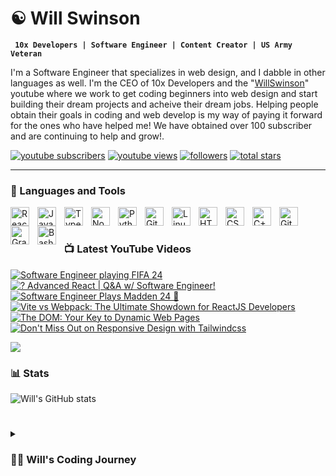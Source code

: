 # ☯ Will Swinson

**` 10x Developers | Software Engineer | Content Creator | US Army Veteran`**

I'm a Software Engineer that specializes in web design, and I dabble in other languages as well. I'm the CEO of 10x Developers and the "[WillSwinson](https://www.youtube.com/@WillSwinson)" youtube where we work to get coding beginners into web design and start building their dream projects and acheive their dream jobs. Helping people obtain their goals in coding and web develop is my way of paying it forward for the ones who have helped me! We have obtained over 100 subscriber and are continuing to help and grow!.

   <p align="left">
      <a href="https://www.youtube.com/channel/UC7VmhGsLfRXzoP1qAQtaL9Q?sub_confirmation=1">
         <img alt="youtube subscribers" title="Subscribe to my YouTube channel" src="https://custom-icon-badges.demolab.com/youtube/channel/subscribers/UC7VmhGsLfRXzoP1qAQtaL9Q?color=%23E05D44&label=SUBSCRIBE&logo=video&logoColor=white&style=for-the-badge&labelColor=CE4630"/></a> 
      <a href="https://www.youtube.com/channel/UC7VmhGsLfRXzoP1qAQtaL9Q">
         <img alt="youtube views" title="YouTube views" src="https://custom-icon-badges.demolab.com/youtube/channel/views/UC7VmhGsLfRXzoP1qAQtaL9Q?color=%23E1AD0E&logo=eye&logoColor=white&style=for-the-badge&labelColor=C79600"/></a> 
      <a href="https://github.com/Will-Swinson?tab=followers">
         <img alt="followers" title="Follow me on Github" src="https://custom-icon-badges.demolab.com/github/followers/Will-Swinson?color=236ad3&labelColor=1155ba&style=for-the-badge&logo=person-add&label=Follow&logoColor=white"/></a>
      <a href="https://github.com/Will-Swinson?tab=repositories&sort=stargazers">
         <img alt="total stars" title="Total stars on GitHub" src="https://custom-icon-badges.demolab.com/github/stars/Will-Swinson?color=55960c&style=for-the-badge&labelColor=488207&logo=star"/></a>
   </p>

---

### 🧰 Languages and Tools

<img align="left" alt="React" width="30px" style="padding-right:10px;" src="https://cdn.jsdelivr.net/gh/devicons/devicon/icons/react/react-original.svg" />
<img align="left" alt="JavaScript" width="30px" style="padding-right:10px;" src="https://cdn.jsdelivr.net/gh/devicons/devicon/icons/javascript/javascript-plain.svg" />
<img align="left" alt="TypeScript" width="30px" style="padding-right:10px;" src="https://cdn.jsdelivr.net/gh/devicons/devicon/icons/typescript/typescript-plain.svg" />
<img align="left" alt="NodeJS" width="30px" style="padding-right:10px;" src="https://cdn.jsdelivr.net/gh/devicons/devicon/icons/nodejs/nodejs-original.svg" />
<img align="left" alt="Python" width="30px" style="padding-right:10px;" src="https://cdn.jsdelivr.net/gh/devicons/devicon/icons/python/python-plain.svg" />
<img align="left" alt="Git" width="30px" style="padding-right:10px;" src="https://cdn.jsdelivr.net/gh/devicons/devicon/icons/git/git-original.svg" />
<img align="left" alt="Linux" width="30px" style="padding-right:10px;" src="https://cdn.jsdelivr.net/gh/devicons/devicon/icons/linux/linux-original.svg" />
<img align="left" alt="HTML" width="30px" style="padding-right:10px;" src="https://cdn.jsdelivr.net/gh/devicons/devicon/icons/html5/html5-plain.svg" />
<img align="left" alt="CSS" width="30px" style="padding-right:10px;" src="https://cdn.jsdelivr.net/gh/devicons/devicon/icons/css3/css3-plain.svg" />
<img align="left" alt="C++" width="30px" style="padding-right:10px;" src="https://cdn.jsdelivr.net/gh/devicons/devicon/icons/cplusplus/cplusplus-line.svg" />
<img align="left" alt="GitHub" width="30px" style="padding-right:10px;" src="https://cdn.jsdelivr.net/gh/devicons/devicon/icons/github/github-original.svg" />
<img align="left" alt="Gradle" width="30px" style="padding-right:10px;" src="https://cdn.jsdelivr.net/gh/devicons/devicon/icons/gradle/gradle-plain.svg" />
<img align="left" alt="Bash" width="30px" style="padding-right:10px;" src="https://cdn.jsdelivr.net/gh/devicons/devicon/icons/bash/bash-original.svg" />
<br />

# 

### 📺 Latest YouTube Videos

<!-- BEGIN YOUTUBE-CARDS -->
[![Software Engineer playing FIFA 24](https://ytcards.demolab.com/?id=hx7DrdyJWE0&title=Software+Engineer+playing+FIFA+24&lang=en&timestamp=1708322166&background_color=%230d1117&title_color=%23ffffff&stats_color=%23dedede&max_title_lines=1&width=250&border_radius=5 "Software Engineer playing FIFA 24")](https://www.youtube.com/watch?v=hx7DrdyJWE0)
[![? Advanced React | Q&A w/ Software Engineer!](https://ytcards.demolab.com/?id=9MhqYzIP3Kk&title=%3F+Advanced+React+%7C+Q%26A+w%2F+Software+Engineer%21&lang=en&timestamp=1707844304&background_color=%230d1117&title_color=%23ffffff&stats_color=%23dedede&max_title_lines=1&width=250&border_radius=5 "? Advanced React | Q&A w/ Software Engineer!")](https://www.youtube.com/watch?v=9MhqYzIP3Kk)
[![Software Engineer Plays Madden 24 🏈](https://ytcards.demolab.com/?id=4wno1M_qC3M&title=Software+Engineer+Plays+Madden+24+%F0%9F%8F%88&lang=en&timestamp=1707799480&background_color=%230d1117&title_color=%23ffffff&stats_color=%23dedede&max_title_lines=1&width=250&border_radius=5 "Software Engineer Plays Madden 24 🏈")](https://www.youtube.com/watch?v=4wno1M_qC3M)
[![Vite vs Webpack: The Ultimate Showdown for ReactJS Developers](https://ytcards.demolab.com/?id=jhIp8ZcVXc0&title=Vite+vs+Webpack%3A+The+Ultimate+Showdown+for+ReactJS+Developers&lang=en&timestamp=1703109782&background_color=%230d1117&title_color=%23ffffff&stats_color=%23dedede&max_title_lines=1&width=250&border_radius=5 "Vite vs Webpack: The Ultimate Showdown for ReactJS Developers")](https://www.youtube.com/watch?v=jhIp8ZcVXc0)
[![The DOM: Your Key to Dynamic Web Pages](https://ytcards.demolab.com/?id=K6zSSAAtbTE&title=The+DOM%3A+Your+Key+to+Dynamic+Web+Pages&lang=en&timestamp=1701449829&background_color=%230d1117&title_color=%23ffffff&stats_color=%23dedede&max_title_lines=1&width=250&border_radius=5 "The DOM: Your Key to Dynamic Web Pages")](https://www.youtube.com/watch?v=K6zSSAAtbTE)
[![Don't Miss Out on Responsive Design with Tailwindcss](https://ytcards.demolab.com/?id=6ASewGzKByg&title=Don%27t+Miss+Out+on+Responsive+Design+with+Tailwindcss&lang=en&timestamp=1700521879&background_color=%230d1117&title_color=%23ffffff&stats_color=%23dedede&max_title_lines=1&width=250&border_radius=5 "Don't Miss Out on Responsive Design with Tailwindcss")](https://www.youtube.com/watch?v=6ASewGzKByg)
<!-- END YOUTUBE-CARDS -->

[<img src="https://custom-icon-badges.demolab.com/badge/-Subscribe%20For%20More-red?style=for-the-badge&logo=video&logoColor=white"/>](https://www.youtube.com/c/UC7VmhGsLfRXzoP1qAQtaL9Q?sub_confirmation=1)

### 📊 Stats

![Will's GitHub stats](https://github-readme-stats.vercel.app/api?username=will-swinson&show_icons=true&theme=gruvbox)

<!-- ![GitHub Streak](https://streak-stats.demolab.com?user=Will-Swinson&theme=gruvbox&border_radius=4.5) -->

# 

<details>
 <summary><h3>👨‍💻 Will's Coding Journey</h3></summary>
   I've never been good at anything naturally, so I realized this young and I started to practice thing I'd like to get better at. I picked up coding with Galvanize's Operation Level Up bootcamp in Feb 2023 6 months before exiting the Military. After that I began going down the rabit whole of wanting to learn lots about many different technologies. Fast forward to today and I'm currently working on my new website, content and a few other projects. I'm also working on a few other projects that I'm excited to share with you all soon!
